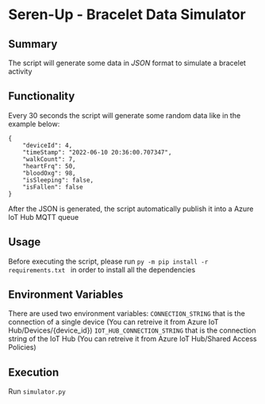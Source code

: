 # Seren-Up - Bracelet Data Simulator
## Summary
The script will generate some data in *JSON* format to simulate a bracelet activity
## Functionality
Every 30 seconds the script will generate some random data like in the example below:
```
{
    "deviceId": 4,
    "timeStamp": "2022-06-10 20:36:00.707347",
    "walkCount": 7,
    "heartFrq": 50,
    "bloodOxg": 98,
    "isSleeping": false,
    "isFallen": false
}
```
After the JSON is generated, the script automatically publish it into a Azure IoT Hub MQTT queue
## Usage
Before executing the script, please run ```py -m pip install -r requirements.txt ``` in order to install all the dependencies
## Environment Variables
There are used two environment variables:
```CONNECTION_STRING``` that is the connection of a single device (You can retreive it from Azure IoT Hub/Devices/{device_id})
```IOT_HUB_CONNECTION_STRING``` that is the connection string of the IoT Hub (You can retreive it from Azure IoT Hub/Shared Access Policies)
## Execution
Run ```simulator.py```
